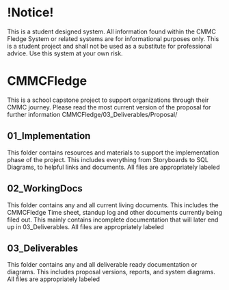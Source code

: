 # !Notice!
This is a student designed system. All information found within the CMMC Fledge System or related systems are for informational purposes only. This is a student project and shall not be used as a substitute for professional advice. Use this system at your own risk.
# CMMCFledge
This is a school capstone project to support organizations through their CMMC journey. Please read the most current version of the proposal for further information CMMCFledge/03_Deliverables/Proposal/
## 01_Implementation
This folder contains resources and materials to support the implementation phase of the project. This includes everything from Storyboards to SQL Diagrams, to helpful links and documents. All files are appropriately labeled
## 02_WorkingDocs
This folder contains any and all current living documents. This includes the CMMCFledge Time sheet, standup log and other documents currently being filed out. This mainly contains incomplete documentation that will later end up in 03_Deliverables. All files are appropriately labeled
## 03_Deliverables
This folder contains any and all deliverable ready documentation or diagrams. This includes proposal versions, reports, and system diagrams. All files are appropriately labeled